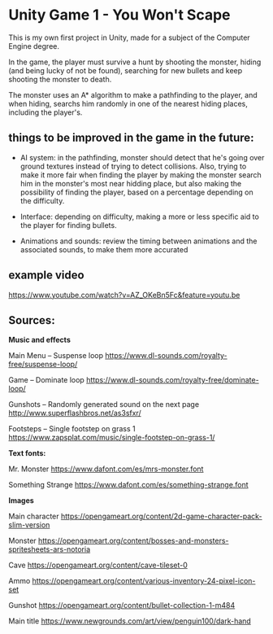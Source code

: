 # Unity Game 1 - You Won't Scape
This is my own first project in Unity, made for a subject of the Computer Engine degree.

In the game, the player must survive a hunt by shooting the monster, hiding (and being lucky of not be found), searching for new bullets and keep shooting the monster to death. 

The monster uses an A* algorithm to make a pathfinding to the player, and when hiding, searchs him randomly in one of the nearest hiding places, including the player's.

## **things to be improved in the game in the future:**

- AI system: in the pathfinding, monster should detect that he's going over ground textures instead of trying to detect collisions. Also, trying to make it more fair when finding the player by making the monster search him in the monster's most near hidding place, but also making the possibility of finding the player, based on a percentage depending on the difficulty.

- Interface: depending on difficulty, making a more or less specific aid to the player for finding bullets.

- Animations and sounds: review the timing between animations and the associated sounds, to make them more accurated

## **example video**
https://www.youtube.com/watch?v=AZ_OKeBn5Fc&feature=youtu.be

## **Sources**:
**Music and effects**

Main Menu – Suspense loop
https://www.dl-sounds.com/royalty-free/suspense-loop/

Game – Dominate loop
https://www.dl-sounds.com/royalty-free/dominate-loop/

Gunshots – Randomly generated sound on the next page
http://www.superflashbros.net/as3sfxr/

Footsteps – Single footstep on grass 1
https://www.zapsplat.com/music/single-footstep-on-grass-1/



**Text fonts:**

Mr. Monster
https://www.dafont.com/es/mrs-monster.font

Something Strange
https://www.dafont.com/es/something-strange.font



**Images**

Main character
https://opengameart.org/content/2d-game-character-pack-slim-version

Monster
https://opengameart.org/content/bosses-and-monsters-spritesheets-ars-notoria

Cave
https://opengameart.org/content/cave-tileset-0

Ammo
https://opengameart.org/content/various-inventory-24-pixel-icon-set

Gunshot
https://opengameart.org/content/bullet-collection-1-m484

Main title
https://www.newgrounds.com/art/view/penguin100/dark-hand
